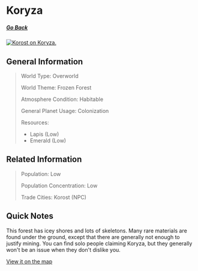 # Koryza

##### [Go Back](/wiki/space#planets)

<a href="https://imgur.com/I4JYdq1"><img src="https://i.imgur.com/I4JYdq1.jpg" title="Korost on Koryza." /></a>
## General Information

> World Type: Overworld
>
> World Theme: Frozen Forest
>
> Atmosphere Condition: Habitable
>
> General Planet Usage: Colonization
>
> Resources:
> - Lapis (Low)
> - Emerald (Low)

## Related Information

> Population: Low
>
> Population Concentration: Low
>
> Trade Cities: Korost (NPC)

## Quick Notes

This forest has icey shores and lots of skeletons. Many rare materials are found under the ground, except that there are generally not enough to justify mining. You can find solo people claiming Koryza, but they generally won't be an issue when they don't dislike you.

[View it on the map](https://dynmap.starlegacy.net/?worldname=Koryza)
